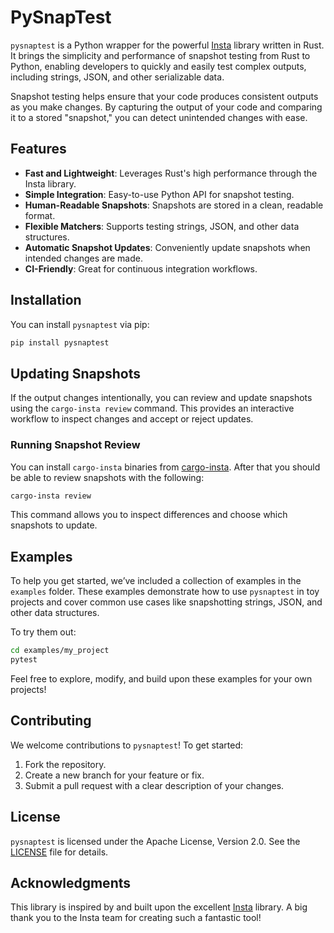 # PySnapTest

`pysnaptest` is a Python wrapper for the powerful [Insta](https://insta.rs/) library written in Rust. It brings the simplicity and performance of snapshot testing from Rust to Python, enabling developers to quickly and easily test complex outputs, including strings, JSON, and other serializable data.

Snapshot testing helps ensure that your code produces consistent outputs as you make changes. By capturing the output of your code and comparing it to a stored "snapshot," you can detect unintended changes with ease.

## Features

- **Fast and Lightweight**: Leverages Rust's high performance through the Insta library.
- **Simple Integration**: Easy-to-use Python API for snapshot testing.
- **Human-Readable Snapshots**: Snapshots are stored in a clean, readable format.
- **Flexible Matchers**: Supports testing strings, JSON, and other data structures.
- **Automatic Snapshot Updates**: Conveniently update snapshots when intended changes are made.
- **CI-Friendly**: Great for continuous integration workflows.

## Installation

You can install `pysnaptest` via pip:

```bash
pip install pysnaptest
```

## Updating Snapshots

If the output changes intentionally, you can review and update snapshots using the `cargo-insta review` command. This provides an interactive workflow to inspect changes and accept or reject updates.

### Running Snapshot Review

You can install `cargo-insta` binaries from [cargo-insta](https://github.com/mitsuhiko/insta/tree/master/cargo-insta). After that you should be able to review snapshots with the following:
```bash
cargo-insta review
```

This command allows you to inspect differences and choose which snapshots to update.

## Examples

To help you get started, we’ve included a collection of examples in the `examples` folder. These examples demonstrate how to use `pysnaptest` in toy projects and cover common use cases like snapshotting strings, JSON, and other data structures.

To try them out:

```bash
cd examples/my_project
pytest
```

Feel free to explore, modify, and build upon these examples for your own projects!

## Contributing

We welcome contributions to `pysnaptest`! To get started:

1. Fork the repository.
2. Create a new branch for your feature or fix.
3. Submit a pull request with a clear description of your changes.

## License

`pysnaptest` is licensed under the Apache License, Version 2.0. See the [LICENSE](LICENSE) file for details.

## Acknowledgments

This library is inspired by and built upon the excellent [Insta](https://insta.rs/) library. A big thank you to the Insta team for creating such a fantastic tool!